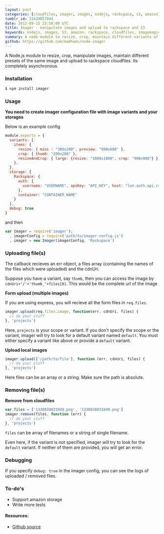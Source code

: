 ```yaml
---
layout: post
categories: [cloudfiles, imager, images, nodejs, rackspace, s3, amazon]
tumblr_id: 31620857044
date: 2012-09-15 23:58:00 UTC
title: Imager - manipulate images and upload to rackspace and S3
keywords: nodejs, images, S3, amazon, rackspace, cloudfiles, imagemagick, imager
summary: A node module to resize, crop, maintain different variants of the image and upload to rackspace or amazon S3
github: https://github.com/madhums/node-imager
---
```


A Node.js module to resize, crop, manipulate images, maintain different presets of the same image and upload to rackspace cloudfiles. Its completely asynchronous.

### Installation

```sh
$ npm install imager
```

### Usage
**You need to create imager configuration file with image variants and your storages**

Below is an example config

```js
module.exports = {
  variants: {
    items: {
      resize: { mini : "300x200", preview: "800x600" },
      crop: { thumb: "200x200" },
      resizeAndCrop: { large: {resize: "1000x1000", crop: "900x900"} }
    },
  },
  storage: {
    Rackspace: {
      auth: {
        username: "USERNAME", apiKey: "API_KEY", host: "lon.auth.api.rackspacecloud.com"
      },
      container: "CONTAINER_NAME"
    }
  },
  debug: true
}
```

and then

```js
var Imager = require('imager');
  , imagerConfig = require('path/to/imager-config.js')
  , imager = new Imager(imagerConfig, 'Rackspace')
```

### Uploading file(s)

The callback recieves an err object, a files array (containing the names of the files which were uploaded) and the cdnUri.

Suppose you have a variant, say `thumb`, then you can access the image by `cdnUri+'/'+'thumb_'+files[0]`. This would be the complete url of the image

**Form upload (multiple images)**

If you are using express, you will recieve all the form files in `req.files`.

```js
imager.upload(req.files.image, function(err, cdnUri, files) {
  // do your stuff
}, 'projects')
```

Here, `projects` is your scope or variant. If you don't specify the scope or the variant, imager will try to look for a default variant named `default`. You must either specify a variant like above or provide a `default` variant.

**Upload local images**

```js
imager.upload(['/path/to/file'], function (err, cdnUri, files) {
  // do your stuff
}, 'projects')
  ```

Here files can be an array or a string. Make sure the path is absolute.

### Removing file(s)

**Remove from cloudfiles**

```js
var files = ['1330838831049.png', '1330838831049.png']
imager.remove(files, function (err) {
  // do your stuff
}, 'projects')
```

`files` can be array of filenames or a string of single filename.

Even here, if the variant is not specified, imager will try to look for the `default` variant. If neither of them are provided, you will get an error.

### Debugging
If you specify `debug: true` in the imager config, you can see the logs of uploaded / removed files.

### To-do's
* Support amazon storage
* Write more tests

#### Resources:

* [Github source](https://github.com/madhums/node-imager)

